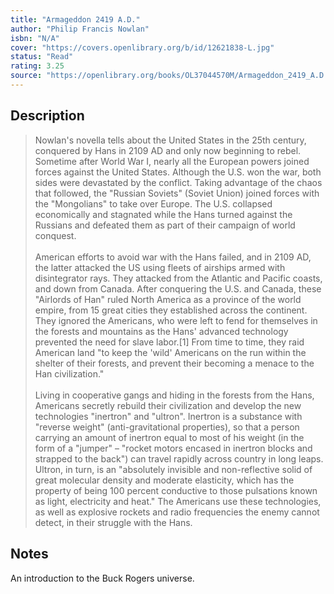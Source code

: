 ```yaml
---
title: "Armageddon 2419 A.D."
author: "Philip Francis Nowlan"
isbn: "N/A"
cover: "https://covers.openlibrary.org/b/id/12621838-L.jpg"
status: "Read"
rating: 3.25
source: "https://openlibrary.org/books/OL37044570M/Armageddon_2419_A.D."
---
```


## Description

> Nowlan's novella tells about the United States in the 25th century, conquered by Hans in 2109 AD and only now beginning to rebel. Sometime after World War I, nearly all the European powers joined forces against the United States. Although the U.S. won the war, both sides were devastated by the conflict. Taking advantage of the chaos that followed, the "Russian Soviets" (Soviet Union) joined forces with the "Mongolians" to take over Europe. The U.S. collapsed economically and stagnated while the Hans turned against the Russians and defeated them as part of their campaign of world conquest.  
> <br>
> American efforts to avoid war with the Hans failed, and in 2109 AD, the latter attacked the US using fleets of airships armed with disintegrator rays. They attacked from the Atlantic and Pacific coasts, and down from Canada. After conquering the U.S. and Canada, these "Airlords of Han" ruled North America as a province of the world empire, from 15 great cities they established across the continent. They ignored the Americans, who were left to fend for themselves in the forests and mountains as the Hans' advanced technology prevented the need for slave labor.[1] From time to time, they raid American land "to keep the 'wild' Americans on the run within the shelter of their forests, and prevent their becoming a menace to the Han civilization."  
> <br>
> Living in cooperative gangs and hiding in the forests from the Hans, Americans secretly rebuild their civilization and develop the new technologies "inertron" and "ultron". Inertron is a substance with "reverse weight" (anti-gravitational properties), so that a person carrying an amount of inertron equal to most of his weight (in the form of a "jumper" – "rocket motors encased in inertron blocks and strapped to the back") can travel rapidly across country in long leaps. Ultron, in turn, is an "absolutely invisible and non-reflective solid of great molecular density and moderate elasticity, which has the property of being 100 percent conductive to those pulsations known as light, electricity and heat." The Americans use these technologies, as well as explosive rockets and radio frequencies the enemy cannot detect, in their struggle with the Hans. 

## Notes

An  introduction to the Buck Rogers universe. 

